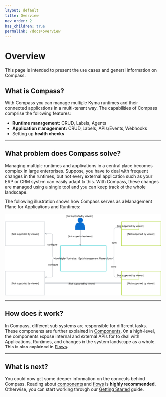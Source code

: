 ```yaml
---
layout: default
title: Overview
nav_order: 2
has_children: true
permalink: /docs/overview
---
```


# Overview

This page is intended to present the use cases and general information on Compass. 

## What is Compass?

With Compass you can manage multiple Kyma runtimes and their connected applications in a multi-tenant way. The capabilities of Compass comprise the following features:
- **Runtime management:** CRUD, Labels, Agents
- **Application management:** CRUD, Labels, APIs/Events, Webhooks
- Setting up **health checks**

---

## What problem does Compass solve?

Managing multiple runtimes and applications in a central place becomes complex in large enterprises. Suppose, you have to deal with frequent changes in the runtimes, but not every external application such as your ERP or CRM system can easily adapt to this. With Compass, these changes are managed using a single tool and you can keep track of the whole landscape.

The following illustration shows how Compass serves as a Management Plane for Applications and Runtimes:

![high-level](/assets/images/components-high-level.svg)

---

## How does it work?

In Compass, different sub systems are responsible for different tasks. These components are further explained in [Components](docs/overview/components). On a high-level, the components expose internal and external APIs for to deal with Applications, Runtimes, and changes in the system landscape as a whole. This is also explained in [Flows](docs/overview/flows).

---

## What is next?

You could now get some deeper information on the concepts behind Compass. Reading about [components](/docs/overview/components) and [flows](/docs/overview/flows) is **highly recommended**. Otherwise, you can start working through our [Getting Started](/docs/getting-started) guide.